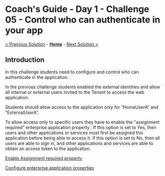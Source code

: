 # Coach's Guide - Day 1 - Challenge 05 - Control who can authenticate in your app

 [< Previous Solution](./Solution_D1_04.md) - **[Home](../README.md)** - [Next Solution >](./Solution_D1_06.md)

## Introduction

In this challenge students need to configure and control who can authenticate in the application.

In the previous challenge students enabled the external identities and allow all internal or external users invited to the Tenant to access the web application.

Students should allow access to the application only for “HomeUserA” and “ExternalUserA”.

To allow access only to specific users they have to enable the "assignment required" enterprise application property .
If this option is set to Yes, then users and other applications or services must first be assigned this application before being able to access it.
If this option is set to No, then all users are able to sign in, and other applications and services are able to obtain an access token to the application.

[Enable Assignment required property](https://learn.microsoft.com/en-us/azure/active-directory/manage-apps/application-properties?source=recommendations#assignment-required)

[Configure enterprise application properties](https://learn.microsoft.com/en-us/azure/active-directory/manage-apps/add-application-portal-configure#configure-application-properties)
